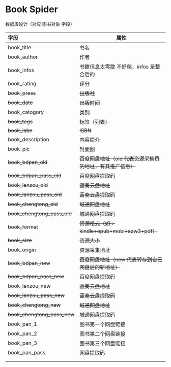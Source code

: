 # Book Spider

数据库设计（对应 图书对象 字段）

| 字段                        | 属性                                                       |
| :-------------------------- | ---------------------------------------------------------- |
| book_title                  | 书名                                                       |
| book_author                 | 作者                                                       |
| book_infos                  | 书籍信息太零散 不好爬，infos 是整合后的                    |
| book_rating                 | 评分                                                       |
| ~~book_press~~              | ~~出版社~~                                                 |
| ~~book_date~~               | ~~出版时间~~                                               |
| book_catogory               | 类别                                                       |
| ~~book_tags~~               | ~~标签（列表）~~                                           |
| ~~book_isbn~~               | ~~ISBN~~                                                   |
| book_description            | 内容简介                                                   |
| book_pic                    | 封面图                                                     |
| ~~book_bdpan_old~~          | ~~百度网盘地址（old 代表资源采集页的地址，有其推广信息）~~ |
| ~~book_bdpan_pass_old~~     | ~~百度网盘提取码~~                                         |
| ~~book_lanzou_old~~         | ~~蓝奏云盘地址~~                                           |
| ~~book_lanzou_pass_old~~    | ~~蓝奏云盘提取码~~                                         |
| ~~book_chengtong_old~~      | ~~城通网盘地址~~                                           |
| ~~book_chengtong_pass_old~~ | ~~城通网盘提取码~~                                         |
| ~~book_format~~             | ~~资源格式（如：kindle+epub+mobi+azw3+pdf）~~              |
| ~~book_size~~               | ~~资源大小~~                                               |
| book_origin                 | 资源采集地址                                               |
| ~~book_bdpan_new~~          | ~~百度网盘地址（new 代表转存到自己网盘后的新地址）~~       |
| ~~book_bdpan_pass_new~~     | ~~百度网盘提取码~~                                         |
| ~~book_lanzou_new~~         | ~~蓝奏云盘地址~~                                           |
| ~~book_lanzou_pass_new~~    | ~~蓝奏云盘提取码~~                                         |
| ~~book_chengtong_new~~      | ~~城通网盘地址~~                                           |
| ~~book_chengtong_pass_new~~ | ~~城通网盘提取码~~                                         |
| book_pan_1                  | 图书第一个网盘链接                                         |
| book_pan_2                  | 图书第二个网盘链接                                         |
| book_pan_3                  | 图书第三个网盘链接                                         |
| book_pan_pass               | 网盘提取码                                                 |
|                             |                                                            |
|                             |                                                            |


